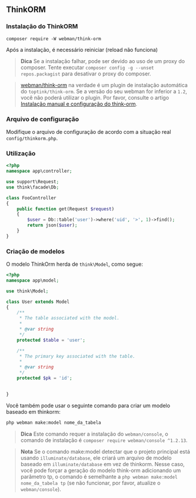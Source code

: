 ## ThinkORM

### Instalação do ThinkORM

`composer require -W webman/think-orm`

Após a instalação, é necessário reiniciar (reload não funciona)

> **Dica**
> Se a instalação falhar, pode ser devido ao uso de um proxy do composer. Tente executar `composer config -g --unset repos.packagist` para desativar o proxy do composer.

> [webman/think-orm](https://www.workerman.net/plugin/14) na verdade é um plugin de instalação automática do `toptink/think-orm`. Se a versão do seu webman for inferior a `1.2`, você não poderá utilizar o plugin. Por favor, consulte o artigo [Instalação manual e configuração do think-orm](https://www.workerman.net/a/1289).

### Arquivo de configuração

Modifique o arquivo de configuração de acordo com a situação real `config/thinkorm.php`.

### Utilização

```php
<?php
namespace app\controller;

use support\Request;
use think\facade\Db;

class FooController
{
    public function get(Request $request)
    {
        $user = Db::table('user')->where('uid', '>', 1)->find();
        return json($user);
    }
}
```

### Criação de modelos

O modelo ThinkOrm herda de `think\Model`, como segue:
```php
<?php
namespace app\model;

use think\Model;

class User extends Model
{
    /**
     * The table associated with the model.
     *
     * @var string
     */
    protected $table = 'user';

    /**
     * The primary key associated with the table.
     *
     * @var string
     */
    protected $pk = 'id';

    
}
```

Você também pode usar o seguinte comando para criar um modelo baseado em thinkorm:
```sh
php webman make:model nome_da_tabela
```

> **Dica**
> Este comando requer a instalação do `webman/console`, o comando de instalação é `composer require webman/console ^1.2.13`.

> **Nota**
> Se o comando make:model detectar que o projeto principal está usando `illuminate/database`, ele criará um arquivo de modelo baseado em `illuminate/database` em vez de thinkorm. Nesse caso, você pode forçar a geração do modelo think-orm adicionando um parâmetro tp, o comando é semelhante a `php webman make:model nome_da_tabela tp` (se não funcionar, por favor, atualize o `webman/console`).

